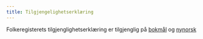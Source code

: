 ```yaml
---
title: Tilgjengelighetserklæring
---
```


Folkeregisterets tilgjenglighetserklæring er tilgjenglig på [bokmål](https://uustatus.no/nb/erklaringer/publisert/b3d88e65-5bce-452d-91a8-c2aa76835fb2) og [nynorsk](https://uustatus.no/nn/erklaringer/publisert/b3d88e65-5bce-452d-91a8-c2aa76835fb2)
